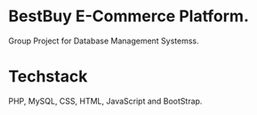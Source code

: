 # BestBuy E-Commerce Platform.
Group Project for Database Management Systemss.
# Techstack
PHP, MySQL, CSS, HTML, JavaScript and BootStrap.
